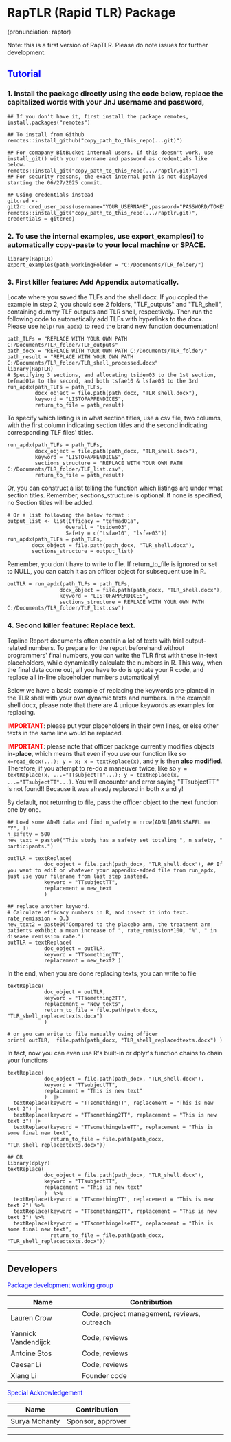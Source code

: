 # RapTLR (Rapid TLR) Package 

(pronunciation: raptor)

Note: this is a first version of RapTLR. Please do note issues for further development. 

## <font color="blue"> Tutorial </font> 

### 1. Install the package directly using the code below, replace the capitalized words with your JnJ username and password, 

```
## If you don't have it, first install the package remotes, install.packages("remotes")

## To install from Github
remotes::install_github("copy_path_to_this_repo(...git)")

## For comapany BitBucket internal users. If this doesn't work, use install_git() with your username and password as credentials like below.
remotes::install_git("copy_path_to_this_repo(.../raptlr.git)")
## For security reasons, the exact internal path is not displayed starting the 06/27/2025 commit.

## Using credentials instead
gitcred <- git2r::cred_user_pass(username="YOUR_USERNAME",password="PASSWORD/TOKEN(PAT)")
remotes::install_git("copy_path_to_this_repo(.../raptlr.git)", credentials = gitcred)
```

### 2. To use the internal examples, use export_examples() to automatically copy-paste to your local machine or SPACE.
```
library(RapTLR)
export_examples(path_workingFolder = "C:/Documents/TLR_folder/")
```

### 3. First killer feature: Add Appendix automatically. 

Locate where you saved the TLFs and the shell docx. If you copied the example in step 2, you should see 2 folders, "TLF_outputs" and "TLR_shell", containing dummy TLF outputs and TLR shell, respectively. Then run the following code to automatically add TLFs with hyperlinks to the docx. Please use `help(run_apdx)` to read the brand new function documentation!

```
path_TLFs = "REPLACE WITH YOUR OWN PATH C:/Documents/TLR_folder/TLF_outputs"
path_docx = "REPLACE WITH YOUR OWN PATH C:/Documents/TLR_folder/"
path_result = "REPLACE WITH YOUR OWN PATH C:/Documents/TLR_folder/TLR_shell_processed.docx"
library(RapTLR)
# Specifying 3 sections, and allocating tsidem03 to the 1st section, tefmad01a to the second, and both tsfae10 & lsfae03 to the 3rd
run_apdx(path_TLFs = path_TLFs,
         docx_object = file.path(path_docx, "TLR_shell.docx"),
         keyword = "LISTOFAPPENDICES",
         return_to_file = path_result)
```         
         
To specify which listing is in what section titles, use a csv file, two columns, with the first column indicating section titles and the second indicating corresponding TLF files' titles.
```
run_apdx(path_TLFs = path_TLFs,
         docx_object = file.path(path_docx, "TLR_shell.docx"),
         keyword = "LISTOFAPPENDICES",
         sections_structure = "REPLACE WITH YOUR OWN PATH C:/Documents/TLR_folder/TLF_list.csv",
         return_to_file = path_result)
```

Or, you can construct a list telling the function which listings are under what section titles. Remember, sections_structure is optional. If none is specified, no Section titles will be added.
```
# Or a list following the below format :
output_list <- list(Efficacy = "tefmad01a",
                   Overall = "tsidem03",
                   Safety = c("tsfae10", "lsfae03"))
run_apdx(path_TLFs = path_TLFs,
        docx_object = file.path(path_docx, "TLR_shell.docx"),
        sections_structure = output_list)
```

Remember, you don't have to write to file. If return_to_file is ignored or set to NULL, you can catch it as an officer object for subsequent use in R. 
```
outTLR = run_apdx(path_TLFs = path_TLFs,
                 docx_object = file.path(path_docx, "TLR_shell.docx"),
                 keyword = "LISTOFAPPENDICES",
                 sections_structure = REPLACE WITH YOUR OWN PATH C:/Documents/TLR_folder/TLF_list.csv")
```

### 4. Second killer feature: Replace text. 

Topline Report documents often contain a lot of texts with trial output-related numbers. 
To prepare for the report beforehand without programmers' final numbers, you can write the TLR first with these in-text placeholders,
while dynamically calculate the numbers in R. This way, when the final data come out, all you have to do is update your R code, 
and replace all in-line placeholder numbers automatically!

Below we have a basic example of replacing the keywords pre-planted in the TLR shell with your own dynamic texts and numbers. 
In the example shell docx, please note that there are 4 unique keywords as examples for replacing.

<font color="red">**IMPORTANT**</font>: please put your placeholders in their own lines, or else other texts in the same line would be replaced.

<font color="red">**IMPORTANT**</font>: please note that officer package currently modifies objects **in-place**, which means that even if you use our function like so `x=read_docx(...); y = x; x = textReplace(x)`, and y is then **also modified**. Therefore, if you attempt to re-do a maneuver twice, like so `y = textReplace(x, ...="TTsubjectTT"...); y = textReplace(x, ...="TTsubjectTT"...)`. You will encounter and error saying "TTsubjectTT" is not found!! Because it was already replaced in both x and y!

By default, not returning to file, pass the officer object to the next function one by one.

```
## Load some ADaM data and find n_safety = nrow(ADSL[ADSL$SAFFL == "Y", ])
n_safety = 500
new_text = paste0("This study has a safety set totaling ", n_safety, " participants.")

outTLR = textReplace(
            doc_object = file.path(path_docx, "TLR_shell.docx"), ## If you want to edit on whatever your appendix-added file from run_apdx, just use your filename from last step instead. 
            keyword = "TTsubjectTT",
            replacement = new_text
            )

## replace another keyword.
# Calculate efficacy numbers in R, and insert it into text.
rate_remission = 0.3
new_text2 = paste0("Compared to the placebo arm, the treatment arm patients exhibit a mean increase of ", rate_remission*100, "%", " in disease remission rate.")
outTLR = textReplace(
            doc_object = outTLR,
            keyword = "TTsomethingTT",
            replacement = new_text2 )
```

In the end, when you are done replacing texts, you can write to file
```
textReplace(
            doc_object = outTLR,
            keyword = "TTsomething2TT",
            replacement = "New texts",
            return_to_file = file.path(path_docx, "TLR_shell_replacedtexts.docx")
            )

# or you can write to file manually using officer
print( outTLR,  file.path(path_docx, "TLR_shell_replacedtexts.docx") )
```

In fact, now you can even use R's built-in or dplyr's function chains to chain your functions
```
textReplace(
            doc_object = file.path(path_docx, "TLR_shell.docx"),
            keyword = "TTsubjectTT",
            replacement = "This is new text"
            )  |>
  textReplace(keyword = "TTsomethingTT", replacement = "This is new text 2") |>
  textReplace(keyword = "TTsomething2TT", replacement = "This is new text 3") |>
  textReplace(keyword = "TTsomethingelseTT", replacement = "This is some final new text",
              return_to_file = file.path(path_docx, "TLR_shell_replacedtexts.docx"))
              
## OR
library(dplyr)
textReplace(
            doc_object = file.path(path_docx, "TLR_shell.docx"),
            keyword = "TTsubjectTT",
            replacement = "This is new text"
            )  %>%
  textReplace(keyword = "TTsomethingTT", replacement = "This is new text 2") %>%
  textReplace(keyword = "TTsomething2TT", replacement = "This is new text 3") %>%
  textReplace(keyword = "TTsomethingelseTT", replacement = "This is some final new text",
              return_to_file = file.path(path_docx, "TLR_shell_replacedtexts.docx"))

```

---


## Developers

<font color="blue">Package development working group</font>

| Name       | Contribution                                                       |
|-----------------|-----------------------------------------------------------------|
| Lauren Crow         | Code, project management, reviews, outreach               |
| Yannick Vandendijck | Code, reviews        |
| Antoine Stos        | Code, reviews        |
| Caesar Li           | Code, reviews        |
| Xiang Li             | Founder code       |


<font color="blue">Special Acknowledgement</font>

| Name         | Contribution                                               |
|-----------------|--------------------------------------------------------|
| Surya Mohanty      | Sponsor, approver               |

---

